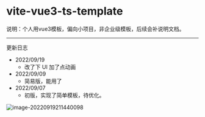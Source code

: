 # vite-vue3-ts-template



说明：个人用vue3模板，偏向小项目，非企业级模板，后续会补说明文档。





****



更新日志

- 2022/09/19
  - 改了下 UI 加了点动画
- 2022/09/09
  - 简易版，能用了
- 2022/09/07
  - 初版，实现了简单模板，待优化。



![image-20220919211440098](C:\Users\zyugat\AppData\Roaming\Typora\typora-user-images\image-20220919211440098.png)
